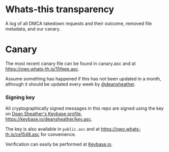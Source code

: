 # Whats-this transparency
A log of all DMCA takedown requests and their outcome, removed file metadata,
and our canary.

# Canary
The most recent canary file can be found in canary.asc and at
https://owo.whats-th.is/15feee.asc.

Assume something has happened if this has not been updated in a month, although
it should be updated every week by
[@deansheather](https://github.com/deansheather).

### Signing key
All cryptographically signed messages in this repo are signed using the key on
[Dean Sheather's Keybase profile](https://keybase.io/deansheather),
https://keybase.io/deansheather/key.asc.

The key is also available in `public.asc` and at
https://owo.whats-th.is/ce1548.asc for convenience.

Verification can easily be performed at [Keybase.io](https://keybase.io/verify).

